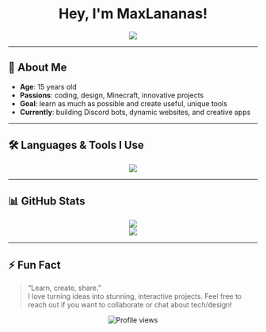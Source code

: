 <h1 align="center">Hey, I'm MaxLananas!</h1>
<p align="center">
  <img src="https://readme-typing-svg.herokuapp.com?font=Fira+Code&size=22&pause=1000&color=00BFFF&center=true&vCenter=true&width=435&lines=Passionate+Developer;Creator+of+Original+Projects;Always+Learning" />
</p>

---

## 🚀 About Me

- **Age**: 15 years old  
- **Passions**: coding, design, Minecraft, innovative projects  
- **Goal**: learn as much as possible and create useful, unique tools  
- **Currently**: building Discord bots, dynamic websites, and creative apps

---

## 🛠️ Languages & Tools I Use

<p align="center">
  <img src="https://skillicons.dev/icons?i=html,css,js,ts,nodejs,react,nextjs,tailwind,python,lua,github,vscode&theme=light" />
</p>

---

## 📊 GitHub Stats

<p align="center">
  <img src="https://github-readme-stats.vercel.app/api?username=maxlananas&show_icons=true&theme=radical" />
  <br/>
  <img src="https://streak-stats.demolab.com?user=maxlananas&theme=radical" />
</p>

---

## ⚡ Fun Fact

> “Learn, create, share.”  
> I love turning ideas into stunning, interactive projects. Feel free to reach out if you want to collaborate or chat about tech/design!

<p align="center">
  <img src="https://komarev.com/ghpvc/?username=maxlananas&style=flat-square&color=blue" alt="Profile views" />
</p>
